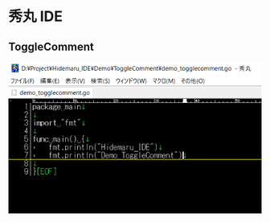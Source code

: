 # 秀丸 IDE

## ToggleComment
![Demo_ToggleComment](https://github.com/kaku86/hidemaru_ide/blob/master/Demo/ToggleComment/Demo_ToggleComment.gif)
